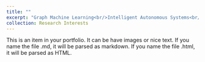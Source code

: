 ```yaml
---
title: ""
excerpt: "Graph Machine Learning<br/>Intelligent Autonomous Systems<br/>Deep Neural Networks<br/>Strategic Decision Making<br/>Optimization Theory"
collection: Research Interests
---
```


This is an item in your portfolio. It can be have images or nice text. If you name the file .md, it will be parsed as markdown. If you name the file .html, it will be parsed as HTML. 
